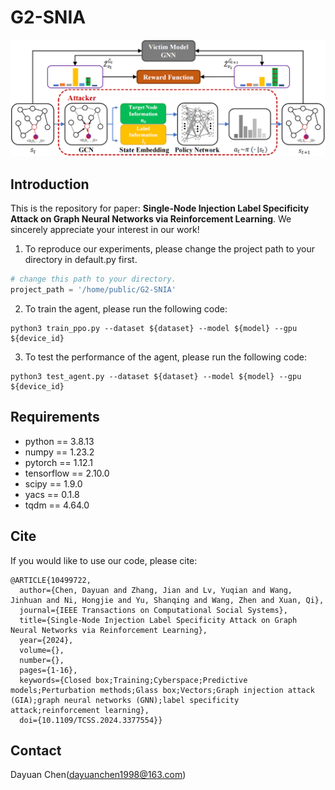 # G2-SNIA
![](./framework.png)

## Introduction

This is the repository for paper: **Single-Node Injection Label Specificity Attack on Graph Neural Networks via Reinforcement Learning**. We sincerely appreciate your interest in our work!

1. To reproduce our experiments, please change the project path to your directory in default.py first. 

``````python
# change this path to your directory.
project_path = '/home/public/G2-SNIA'
``````

2. To train the agent, please run the following code:

``````shell
python3 train_ppo.py --dataset ${dataset} --model ${model} --gpu ${device_id}
``````

3. To test the performance of the agent, please run the following code:

``````shell
python3 test_agent.py --dataset ${dataset} --model ${model} --gpu ${device_id}
``````

## Requirements

+ python == 3.8.13
+ numpy == 1.23.2
+ pytorch == 1.12.1
+ tensorflow == 2.10.0
+ scipy == 1.9.0
+ yacs == 0.1.8
+ tqdm == 4.64.0

## Cite

If you would like to use our code, please cite:

``````
@ARTICLE{10499722,
  author={Chen, Dayuan and Zhang, Jian and Lv, Yuqian and Wang, Jinhuan and Ni, Hongjie and Yu, Shanqing and Wang, Zhen and Xuan, Qi},
  journal={IEEE Transactions on Computational Social Systems}, 
  title={Single-Node Injection Label Specificity Attack on Graph Neural Networks via Reinforcement Learning}, 
  year={2024},
  volume={},
  number={},
  pages={1-16},
  keywords={Closed box;Training;Cyberspace;Predictive models;Perturbation methods;Glass box;Vectors;Graph injection attack (GIA);graph neural networks (GNN);label specificity attack;reinforcement learning},
  doi={10.1109/TCSS.2024.3377554}}
``````

## Contact

Dayuan Chen(dayuanchen1998@163.com)

